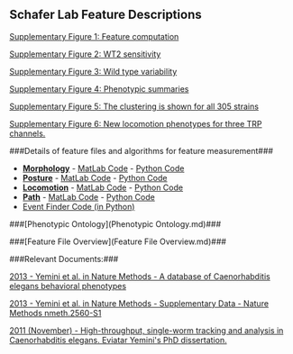 ## Schafer Lab Feature Descriptions ##

[Supplementary Figure 1: Feature computation](s1.md)

[Supplementary Figure 2: WT2 sensitivity](s2.md)

[Supplementary Figure 3: Wild type variability](s3.md)

[Supplementary Figure 4: Phenotypic summaries](s4.md)

[Supplementary Figure 5: The clustering is shown for all 305 strains](s5.md)

[Supplementary Figure 6: New locomotion phenotypes for three TRP channels.](s6.md)

###Details of feature files and algorithms for feature measurement###

- **[Morphology](Morphology.md)** - [MatLab Code](https://github.com/JimHokanson/SegwormMatlabClasses/tree/master/%2Bseg_worm/%2Bfeatures/%40morphology) - [Python Code](https://github.com/openworm/movement_validation/blob/master/movement_validation/features/WormFeatures.py)
- **[Posture](Posture.md)** - [MatLab Code](https://github.com/JimHokanson/SegwormMatlabClasses/tree/master/%2Bseg_worm/%2Bfeatures/%40posture) - [Python Code](https://github.com/openworm/movement_validation/blob/master/movement_validation/features/posture_features.py)
- **[Locomotion](Locomotion.md)** - [MatLab Code](https://github.com/JimHokanson/SegwormMatlabClasses/tree/master/%2Bseg_worm/%2Bfeatures/%40locomotion) - [Python Code](https://github.com/openworm/movement_validation/blob/master/movement_validation/features/locomotion_features.py)
- **[Path](Path.md)** - [MatLab Code](https://github.com/JimHokanson/SegwormMatlabClasses/tree/master/%2Bseg_worm/%2Bfeatures/%40path) - [Python Code](https://github.com/openworm/movement_validation/blob/master/wormpy/WormFeatures.py)
- [Event Finder Code (in Python)](https://github.com/openworm/movement_validation/blob/master/movement_validation/features/events.py)

###[Phenotypic Ontology](Phenotypic Ontology.md)###

###[Feature File Overview](Feature File Overview.md)###


###Relevant Documents:###

[2013 - Yemini et al. in Nature Methods - A database of Caenorhabditis elegans behavioral phenotypes](http://www.nature.com/nmeth/journal/v10/n9/full/nmeth.2560.html)

[2013 - Yemini et al. in Nature Methods - Supplementary Data - Nature Methods nmeth.2560-S1](http://www.nature.com/nmeth/journal/v10/n9/extref/nmeth.2560-S1.pdf)

[2011 (November) - High-throughput, single-worm tracking and analysis in Caenorhabditis elegans.  Eviatar Yemini's PhD dissertation.](http://www2.mrc-lmb.cam.ac.uk/groups/wschafer/EvYemini.pdf)
